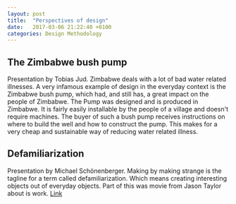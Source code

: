 ```yaml
---
layout: post
title:  "Perspectives of design"
date:   2017-03-06 21:22:40 +0100
categories: Design Methodology
---
```

## The Zimbabwe bush pump ##
Presentation by Tobias Jud.
Zimbabwe deals with a lot of bad water related illnesses. A very infamous example of design in the everyday context is the Zimbabwe bush pump, which had, and still has, a great impact on the people of Zimbabwe. The Pump was designed and is produced in Zimbabwe. It is fairly easily installable by the people of a village and doesn't require machines. The buyer of such a bush pump receives instructions on where to build the well and how to construct the pump. This makes for a very cheap and sustainable way of reducing water related illness.

## Defamiliarization ##
Presentation by Michael Schönenberger.
Making by making strange is the tagline for a term called defamiliarization. Which means creating interesting objects out of everyday objects. Part of this was movie from Jason Taylor about is work. [Link](https://vimeo.com/56697362)
